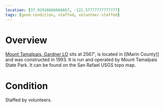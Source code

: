 ```yaml
---
location: [37.92916666666667, -122.57777777777777]
tags: [good-condition, staffed, volunteer-staffed]
---
```


# Overview

[Mount Tamalpais, Gardner LO](http://www.peakbagging.com/CALookoutPhotos/Tamalpais.html) sits at 2567', is located in [[Marin County]] and was constructed in 1993. It is run and operated by Mount Tamalpais State Park. It can be found on the San Rafael USGS topo map.

# Condition

Staffed by volunteers.